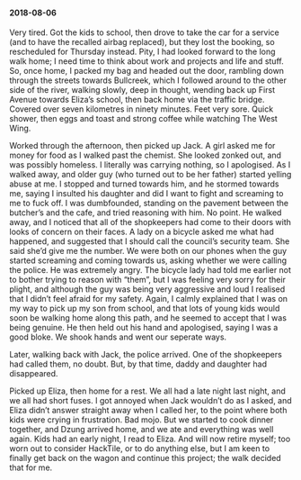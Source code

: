 #### 2018-08-06

Very tired. Got the kids to school, then drove to take the car for a service (and to have the recalled airbag replaced), but they lost the booking, so rescheduled for Thursday instead. Pity, I had looked forward to the long walk home; I need time to think about work and projects and life and stuff. So, once home, I packed my bag and headed out the door, rambling down through the streets towards Bullcreek, which I followed around to the other side of the river, walking slowly, deep in thought, wending back up First Avenue towards Eliza’s school, then back home via the traffic bridge. Covered over seven kilometres in ninety minutes. Feet very sore. Quick shower, then eggs and toast and strong coffee while watching The West Wing.

Worked through the afternoon, then picked up Jack. A girl asked me for money for food as I walked past the chemist. She looked zonked out, and was possibly homeless. I literally was carrying nothing, so I apologised. As I walked away, and older guy (who turned out to be her father) started yelling abuse at me. I stopped and turned towards him, and he stormed towards me, saying I insulted his daughter and did I want to fight and screaming to me to fuck off. I was dumbfounded, standing on the pavement between the butcher’s and the cafe, and tried reasoning with him. No point. He walked away, and I noticed that all of the shopkeepers had come to their doors with looks of concern on their faces. A lady on a bicycle asked me what had happened, and suggested that I should call the council’s security team. She said she’d give me the number. We were both on our phones when the guy started screaming and coming towards us, asking whether we were calling the police. He was extremely angry. The bicycle lady had told me earlier not to bother trying to reason with “them”, but I was feeling very sorry for their plight, and although the guy was being very aggressive and loud I realised that I didn’t feel afraid for my safety. Again, I calmly explained that I was on my way to pick up my son from school, and that lots of young kids would soon be walking home along this path, and he seemed to accept that I was being genuine. He then held out his hand and apologised, saying I was a good bloke. We shook hands and went our seperate ways.

Later, walking back with Jack, the police arrived. One of the shopkeepers had called them, no doubt. But, by that time, daddy and daughter had disappeared.

Picked up Eliza, then home for a rest. We all had a late night last night, and we all had short fuses. I got annoyed when Jack wouldn’t do as I asked, and Eliza didn’t answer straight away when I called her, to the point where both kids were crying in frustration. Bad mojo. But we started to cook dinner together, and Dzung arrived home, and we ate and everything was well again. Kids had an early night, I read to Eliza. And will now retire myself; too worn out to consider HackTile, or to do anything else, but I am keen to finally get back on the wagon and continue this project; the walk decided that for me.
